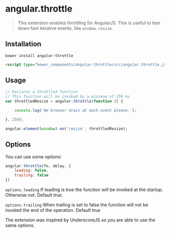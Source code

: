 # angular.throttle

> This extension enables throttling for AngularJS. This is useful to tear down fast iterative events, like `window.resize`.

## Installation

```shell
bower install angular-throttle
```

```html
<script type="bower_components/angular-throttle/src/angular.throttle.js"></script>
```

## Usage

```js
// Declares a throttled function
// This function will be invoked by a minimum of 250 ms
var throttledResize = angular.throttle(function () {

    console.log('No browser drain at each event please.');

}, 250);

angular.element(window).on('resize', throttledResize);
```

## Options

You can use some options:

```js
angular.throttle(fn, delay, {
	leading: false,
	trailing: false
})
```

`options.leading` If leading is true the function will be invoked at the startup. Otherwise not. Default *true*.

`options.trailing` When trailing is set to false the function will not be invoked the end of the operation. Default *true*

The extension was inspired by UnderscoreJS so you are able to use the same options.